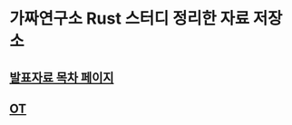 # 가짜연구소 Rust 스터디 정리한 자료 저장소

## [발표자료 목차 페이지](https://4roring.github.io/cheese-cRust/)

## [OT](https://4roring.github.io/cheese-cRust/0_OT.html)
